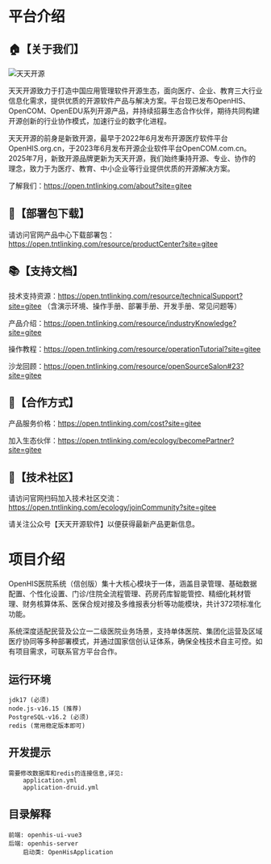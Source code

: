 # 平台介绍

## 🏠【关于我们】

![天天开源](https://open.tntlinking.com/assets/logo-b-BzFUYaRU.png) 

天天开源致⼒于打造中国应⽤管理软件开源⽣态，⾯向医疗、企业、教育三⼤⾏业信息化需求，提供优质的开源软件产品与解决⽅案。平台现已发布OpenHIS、OpenCOM、OpenEDU系列开源产品，并持续招募⽣态合作伙伴，期待共同构建开源创新的⾏业协作模式，加速⾏业的数字化进程。

天天开源的前⾝是新致开源，最早于2022年6⽉发布开源医疗软件平台OpenHIS.org.cn，于2023年6⽉发布开源企业软件平台OpenCOM.com.cn。2025年7⽉，新致开源品牌更新为天天开源，我们始终秉持开源、专业、协作的理念，致⼒于为医疗、教育、中⼩企业等⾏业提供优质的开源解决⽅案。

了解我们：https://open.tntlinking.com/about?site=gitee

## 💾【部署包下载】

请访问官网产品中心下载部署包：https://open.tntlinking.com/resource/productCenter?site=gitee

## 📚【支持文档】

技术支持资源：https://open.tntlinking.com/resource/technicalSupport?site=gitee
（含演示环境、操作手册、部署手册、开发手册、常见问题等）

产品介绍：https://open.tntlinking.com/resource/industryKnowledge?site=gitee

操作教程：https://open.tntlinking.com/resource/operationTutorial?site=gitee

沙龙回顾：https://open.tntlinking.com/resource/openSourceSalon#23?site=gitee

## 🤝【合作方式】

产品服务价格：https://open.tntlinking.com/cost?site=gitee

加入生态伙伴：https://open.tntlinking.com/ecology/becomePartner?site=gitee

## 🤗【技术社区】

请访问官网扫码加入技术社区交流：https://open.tntlinking.com/ecology/joinCommunity?site=gitee

请关注公众号【天天开源软件】以便获得最新产品更新信息。



# 项目介绍

OpenHIS医院系统（信创版）集十大核心模块于一体，涵盖目录管理、基础数据配置、个性化设置、门诊/住院全流程管理、药房药库智能管控、精细化耗材管理、财务核算体系、医保合规对接及多维报表分析等功能模块，共计372项标准化功能。

系统深度适配民营及公立一二级医院业务场景，支持单体医院、集团化运营及区域医疗协同等多种部署模式，并通过国家信创认证体系，确保全栈技术自主可控。如有项目需求，可联系官方平台合作。



## 运行环境

    jdk17 (必须)
    node.js-v16.15 (推荐)
    PostgreSQL-v16.2 (必须)
    redis (常用稳定版本即可)

## 开发提示

    需要修改数据库和redis的连接信息,详见:
        application.yml
        application-druid.yml

## 目录解释
	
    前端: openhis-ui-vue3
    后端: openhis-server
        启动类: OpenHisApplication
		